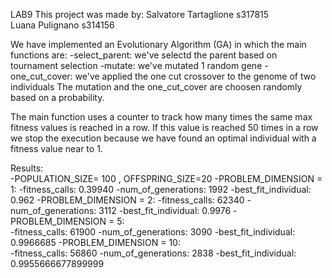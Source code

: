 LAB9
This project was made by:
    Salvatore Tartaglione s317815   
    Luana Pulignano s314156

We have implemented an Evolutionary Algorithm (GA) in which the main functions are:
-select_parent: we've selectd the parent based on tournament selection
-mutate: we've mutated 1 random gene 
-one_cut_cover: we've applied the one cut crossover to the genome of two individuals
The mutation and the one_cut_cover are choosen randomly based on a probability.

The main function uses a counter to track how many times the same max fitness values is reached in a row. If this value is reached 50 times in a row we stop the execution because we have found an optimal individual with a fitness value near to 1.

Results:    
    -POPULATION_SIZE= 100 , OFFSPRING_SIZE=20
        -PROBLEM_DIMENSION = 1:
            -fitness_calls: 0.39940
            -num_of_generations: 1992
            -best_fit_individual: 0.962
        -PROBLEM_DIMENSION = 2:
            -fitness_calls: 62340
            -num_of_generations: 3112
            -best_fit_individual: 0.9976
        -PROBLEM_DIMENSION = 5:           
            -fitness_calls: 61900
            -num_of_generations: 3090
            -best_fit_individual: 0.9966685
        -PROBLEM_DIMENSION = 10:           
            -fitness_calls: 56860
            -num_of_generations: 2838
            -best_fit_individual: 0.9955666677899999